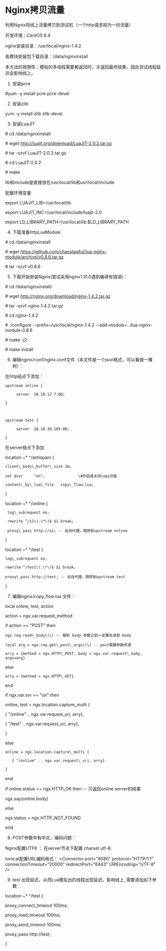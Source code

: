 # Nginx拷贝流量

利用Ngnix将线上流量拷贝到测试机（一个http请求视为一份流量）

开发环境：CentOS 6.4

nginx安装目录：/usr/local/nginx-1.4.2

各模块安装包下载目录：/data/nginxinstall

本方法的局限性：模拟的多线程需要都返回时，才返回最终结果，因此测试线程延迟会影响线上。



1. 安装pcre

 \#yum -y install pcre pcre-devel





2. 安装zlib

yum -y install zlib zlib-devel





3. 安装LuaJIT

\# cd /data/nginxinstall

\# wget http://luajit.org/download/LuaJIT-2.0.2.tar.gz

\# tar -xzvf LuaJIT-2.0.2.tar.gz

\# cd LuaJIT-2.0.2

\# make

lib和include是直接放在/usr/local/lib和usr/local/include

配置环境变量

export LUAJIT\_LIB=/usr/local/lib

export LUAJIT\_INC=/usr/local/include/luajit-2.0

export LD\_LIBRARY\_PATH=/usr/local/lib:$LD\_LIBRARY\_PATH



4. 下载准备httpLuaModule

\# cd /data/nginxinstall

\# wget https://github.com/chaoslawful/lua-nginx-module/archive/v0.8.6.tar.gz

\# tar -xzvf v0.8.6



5. 下面开始安装Nginx\(尝试采用nginx1.10.0遇到编译有错误\)：



\# cd /data/nginxinstall/

\# wget http://nginx.org/download/nginx-1.4.2.tar.gz 

\# tar -xzvf nginx-1.4.2.tar.gz

\# cd nginx-1.4.2

\# ./configure --prefix=/usr/local/nginx-1.4.2 --add-module=../lua-nginx-module-0.8.6

\# make -j2

\# make install



6. 编辑nginx/conf/nginx.conf文件（本文件是一个json格式，可以看做一棵树）：

在http结点下添加：

    upstream online {

         server  10.10.12.7:80;

    }



    upstream test {

         server  10.10.10.103:80;

    }

在server结点下添加

location ~\* ^/antispam {

    client\_body\_buffer\_size 2m;

    set $svr     "on";               \#开启或关闭copy功能

    content\_by\_lua\_file   copy\_flow.lua;

}



location ~\* ^/online {

     log\_subrequest on;

     rewrite ^/s1\(.\*\)$ $1 break;

     proxy\_pass http://s1; -- 反向代理，跳转到upstream online

}



location ~\* ^/test {

    log\_subrequest on;

    rewrite ^/test\(.\*\)$ $1 break;

    proxy\_pass http://test; -- 反向代理，跳转到upstream test

}





7. 编辑nginx/copy\_flow.lua 文件：

local online, test, action

action = ngx.var.request\_method



if action == "POST" then

    ngx.req.read\_body\(\) -- 解析 body 参数之前一定要先读取 body

    local arg = ngx.req.get\_post\_args\(\) -- post需要参数传递

    arry = {method = ngx.HTTP\_POST, body = ngx.var.request\_body, args=arg}

else

    arry = {method = ngx.HTTP\_GET}

end



if ngx.var.svr == "on" then

online, test = ngx.location.capture\_multi {

   { "/online" .. ngx.var.request\_uri, arry},

   { "/test" .. ngx.var.request\_uri, arry},

}

else

    online = ngx.location.capture\_multi {

       { "/online" .. ngx.var.request\_uri, arry}

    }

end



if online.status == ngx.HTTP\_OK then -- 只返回online server的结果

ngx.say\(online.body\)

else

ngx.status = ngx.HTTP\_NOT\_FOUND

end







8. POST参数中有中文，编码问题：

Nginx配置UTF8 ： 在server节点下配置 charset utf-8;

tomcat配置URL编码格式： &lt;Connector port="8080"  protocol="HTTP/1.1" connectionTimeout="20000" redirectPort="8443" URIEncoding="UTF-8" /&gt;





9. test 出现延迟，从而Lua模拟出的线程出现延迟，影响线上, 需要添加如下参数：

location ~\* ^/test {

  proxy\_connect\_timeout 100ms;

  proxy\_read\_timeout    100ms;

  proxy\_send\_timeout    100ms;



  proxy\_pass http://test;

}


